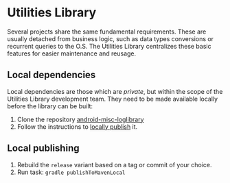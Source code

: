 # Utilities Library

Several projects share the same fundamental requirements. These are usually
detached from business logic, such as data types conversions or recurrent
queries to the O.S. The Utilities Library centralizes these basic features
for easier maintenance and reusage.

## Local dependencies

Local dependencies are those which are _private_, but within the scope of the
Utilities Library development team. They need to be made available locally
before the library can be built:  

1. Clone the repository [android-misc-loglibrary](https://github.com/cloudwalk/android-misc-loglibrary)
2. Follow the instructions to [locally publish](#local-publishing) it.

## Local publishing

1. Rebuild the `release` variant based on a tag or commit of your choice.
2. Run task: `gradle publishToMavenLocal`

